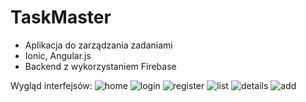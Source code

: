 # TaskMaster
- Aplikacja do zarządzania zadaniami 
- Ionic, Angular.js
- Backend z wykorzystaniem Firebase

Wygląd interfejsów:
![home](https://github.com/KarolinaLewinska/TaskMaster/blob/master/Interfaces/home.PNG)
![login](https://github.com/KarolinaLewinska/TaskMaster/blob/master/Interfaces/login.PNG)
![register](https://github.com/KarolinaLewinska/TaskMaster/blob/master/Interfaces/register.PNG)
![list](https://github.com/KarolinaLewinska/TaskMaster/blob/master/Interfaces/list.PNG)
![details](https://github.com/KarolinaLewinska/TaskMaster/blob/master/Interfaces/details.PNG)
![add](https://github.com/KarolinaLewinska/TaskMaster/blob/master/Interfaces/add.PNG)

